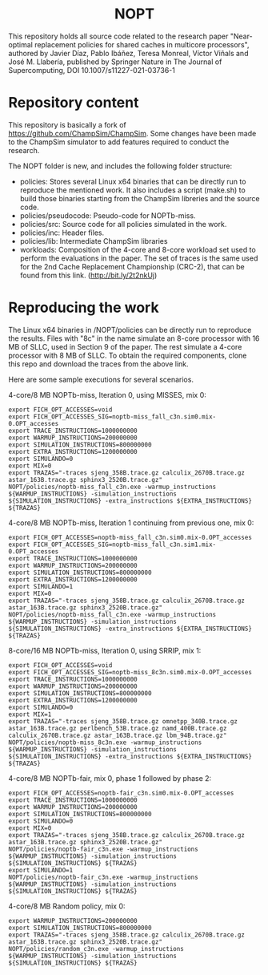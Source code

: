 <p align="center">
  <h1 align="center"> NOPT </h1>
  <p> This repository holds all source code related to the research paper "Near-optimal replacement policies for shared caches in multicore processors", authored by Javier Díaz, Pablo Ibáñez, Teresa Monreal, Víctor Viñals and José M. Llabería, published by Springer Nature in The Journal of Supercomputing, DOI 10.1007/s11227-021-03736-1 <p>
</p>

# Repository content

This repository is basically a fork of https://github.com/ChampSim/ChampSim. Some changes have been made to the ChampSim simulator to add features required to conduct the research.

The NOPT folder is new, and includes the following folder structure:

- policies: Stores several Linux x64 binaries that can be directly run to reproduce the mentioned work. It also includes a script (make.sh) to build those binaries starting from the ChampSim libreries and the source code.
- policies/pseudocode: Pseudo-code for NOPTb-miss.
- policies/src: Source code for all policies simulated in the work.
- policies/inc: Header files.
- policies/lib: Intermediate ChampSim libraries
- workloads: Composition of the 4-core and 8-core workload set used to perform the evaluations in the paper. The set of traces is the same used for the 2nd Cache Replacement Championship (CRC-2), that can be found from this link. (http://bit.ly/2t2nkUj) 

# Reproducing the work

The Linux x64 binaries in /NOPT/policies can be directly run to reproduce the results. Files with "8c" in the name simulate an 8-core processor with 16 MB of SLLC, used in Section 9 of the paper. The rest simulate a 4-core processor with 8 MB of SLLC.
To obtain the required components, clone this repo and download the traces from the above link.

Here are some sample executions for several scenarios. 

4-core/8 MB NOPTb-miss, Iteration 0, using MISSES, mix 0:
```
export FICH_OPT_ACCESSES=void
export FICH_OPT_ACCESSES_SIG=noptb-miss_fall_c3n.sim0.mix-0.OPT_accesses
export TRACE_INSTRUCTIONS=1000000000
export WARMUP_INSTRUCTIONS=200000000
export SIMULATION_INSTRUCTIONS=800000000
export EXTRA_INSTRUCTIONS=1200000000
export SIMULANDO=0
export MIX=0
export TRAZAS="-traces sjeng_358B.trace.gz calculix_2670B.trace.gz astar_163B.trace.gz sphinx3_2520B.trace.gz"
NOPT/policies/noptb-miss_fall_c3n.exe -warmup_instructions ${WARMUP_INSTRUCTIONS} -simulation_instructions ${SIMULATION_INSTRUCTIONS} -extra_instructions ${EXTRA_INSTRUCTIONS} ${TRAZAS}
```

4-core/8 MB NOPTb-miss, Iteration 1 continuing from previous one, mix 0:
```
export FICH_OPT_ACCESSES=noptb-miss_fall_c3n.sim0.mix-0.OPT_accesses
export FICH_OPT_ACCESSES_SIG=noptb-miss_fall_c3n.sim1.mix-0.OPT_accesses
export TRACE_INSTRUCTIONS=1000000000
export WARMUP_INSTRUCTIONS=200000000
export SIMULATION_INSTRUCTIONS=800000000
export EXTRA_INSTRUCTIONS=1200000000
export SIMULANDO=1
export MIX=0
export TRAZAS="-traces sjeng_358B.trace.gz calculix_2670B.trace.gz astar_163B.trace.gz sphinx3_2520B.trace.gz"
NOPT/policies/noptb-miss_fall_c3n.exe -warmup_instructions ${WARMUP_INSTRUCTIONS} -simulation_instructions ${SIMULATION_INSTRUCTIONS} -extra_instructions ${EXTRA_INSTRUCTIONS} ${TRAZAS}
```

8-core/16 MB NOPTb-miss, Iteration 0, using SRRIP, mix 1:
```
export FICH_OPT_ACCESSES=void
export FICH_OPT_ACCESSES_SIG=noptb-miss_8c3n.sim0.mix-0.OPT_accesses
export TRACE_INSTRUCTIONS=1000000000
export WARMUP_INSTRUCTIONS=200000000
export SIMULATION_INSTRUCTIONS=800000000
export EXTRA_INSTRUCTIONS=1200000000
export SIMULANDO=0
export MIX=1
export TRAZAS="-traces sjeng_358B.trace.gz omnetpp_340B.trace.gz astar_163B.trace.gz perlbench_53B.trace.gz namd_400B.trace.gz calculix_2670B.trace.gz astar_163B.trace.gz lbm_94B.trace.gz"
NOPT/policies/noptb-miss_8c3n.exe -warmup_instructions ${WARMUP_INSTRUCTIONS} -simulation_instructions ${SIMULATION_INSTRUCTIONS} -extra_instructions ${EXTRA_INSTRUCTIONS} ${TRAZAS}
```

4-core/8 MB NOPTb-fair, mix 0, phase 1 followed by phase 2:
```
export FICH_OPT_ACCESSES=noptb-fair_c3n.sim0.mix-0.OPT_accesses
export TRACE_INSTRUCTIONS=1000000000
export WARMUP_INSTRUCTIONS=200000000
export SIMULATION_INSTRUCTIONS=800000000
export SIMULANDO=0
export MIX=0
export TRAZAS="-traces sjeng_358B.trace.gz calculix_2670B.trace.gz astar_163B.trace.gz sphinx3_2520B.trace.gz"
NOPT/policies/noptb-fair_c3n.exe -warmup_instructions ${WARMUP_INSTRUCTIONS} -simulation_instructions ${SIMULATION_INSTRUCTIONS} ${TRAZAS}
export SIMULANDO=1
NOPT/policies/noptb-fair_c3n.exe -warmup_instructions ${WARMUP_INSTRUCTIONS} -simulation_instructions ${SIMULATION_INSTRUCTIONS} ${TRAZAS}
```

4-core/8 MB Random policy, mix 0:
```
export WARMUP_INSTRUCTIONS=200000000
export SIMULATION_INSTRUCTIONS=800000000
export TRAZAS="-traces sjeng_358B.trace.gz calculix_2670B.trace.gz astar_163B.trace.gz sphinx3_2520B.trace.gz"
NOPT/policies/random_c3n.exe -warmup_instructions ${WARMUP_INSTRUCTIONS} -simulation_instructions ${SIMULATION_INSTRUCTIONS} ${TRAZAS}
```
